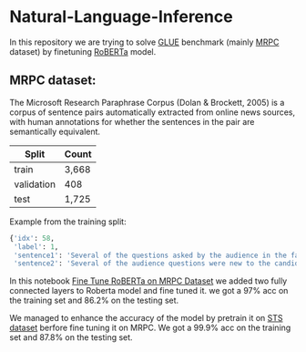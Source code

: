 # Natural-Language-Inference

In this repository we are trying to solve [GLUE](https://gluebenchmark.com/) benchmark (mainly [MRPC](https://www.microsoft.com/en-us/download/details.aspx?id=52398) dataset) by finetuning [RoBERTa](https://huggingface.co/transformers/model_doc/roberta.html) model.

## MRPC dataset: 
The Microsoft Research Paraphrase Corpus (Dolan & Brockett, 2005) is a corpus of sentence pairs automatically extracted from online news sources, with human annotations for whether the sentences in the pair are semantically equivalent.

Split | Count |
--- | --- | 
train | 3,668 |
validation   | 408 |
test  | 1,725 |

Example from the training split:
``` python
{'idx': 58,
 'label': 1,
 'sentence1': 'Several of the questions asked by the audience in the fast-paced forum were new to the candidates .',
 'sentence2': 'Several of the audience questions were new to the candidates as well .'}
```

In this notebook [Fine Tune RoBERTa on MRPC Dataset](https://github.com/YamenHabib/Natural-Language-Inference-NLI-/blob/main/Fine%20Tune%20RoBERTa%20on%20MRPC%20Dataset.ipynb) we added two fully connected layers to Roberta model and fine tuned it. we got a 97% acc on the training set and 86.2% on the testing set.

We managed to enhance the accuracy of the model by pretrain it on [STS dataset](https://github.com/YamenHabib/Natural-Language-Inference-NLI-/tree/main/stsbenchmark) berfore fine tuning it on MRPC. We got a 99.9% acc on the training set and 87.8% on the testing set.
